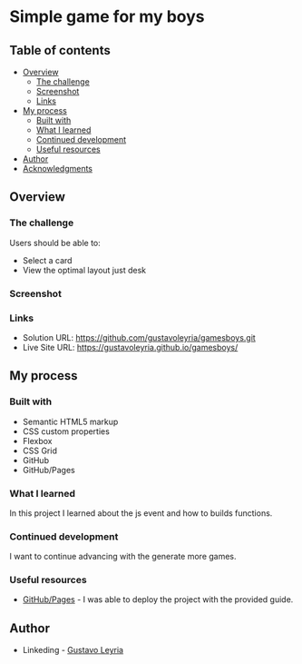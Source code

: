 # Simple game for my boys



## Table of contents

- [Overview](#overview)
  - [The challenge](#the-challenge)
  - [Screenshot](#screenshot)
  - [Links](#links)
- [My process](#my-process)
  - [Built with](#built-with)
  - [What I learned](#what-i-learned)
  - [Continued development](#continued-development)
  - [Useful resources](#useful-resources)
- [Author](#author)
- [Acknowledgments](#acknowledgments)


## Overview

### The challenge

Users should be able to:

- Select a card
- View the optimal layout just desk


### Screenshot



### Links

- Solution URL: https://github.com/gustavoleyria/gamesboys.git
- Live Site URL: https://gustavoleyria.github.io/gamesboys/

## My process

### Built with

- Semantic HTML5 markup
- CSS custom properties
- Flexbox
- CSS Grid
- GitHub
- GitHub/Pages

### What I learned

In this project I learned about the js event and how to builds functions.

### Continued development

I want to continue advancing with the generate more games.

### Useful resources

- [GitHub/Pages](https://pages.github.com/) - I was able to deploy the project with the provided guide.

## Author

- Linkeding - [Gustavo Leyria](https://www.linkedin.com/in/gustavo-leyria-1980/?locale=en_US)
